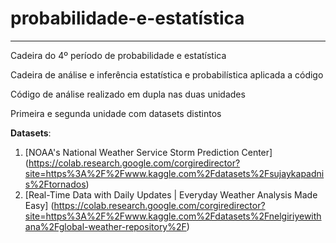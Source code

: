 # probabilidade-e-estatística
---
Cadeira do 4º período de probabilidade e estatística

Cadeira de análise e inferência estatística e probabilística aplicada a código

Código de análise realizado em dupla nas duas unidades

Primeira e segunda unidade com datasets distintos

**Datasets**:
1. [NOAA's National Weather Service Storm Prediction Center] (https://colab.research.google.com/corgiredirector?site=https%3A%2F%2Fwww.kaggle.com%2Fdatasets%2Fsujaykapadnis%2Ftornados)
2. [Real-Time Data with Daily Updates | Everyday Weather Analysis Made Easy] (https://colab.research.google.com/corgiredirector?site=https%3A%2F%2Fwww.kaggle.com%2Fdatasets%2Fnelgiriyewithana%2Fglobal-weather-repository%2F)
